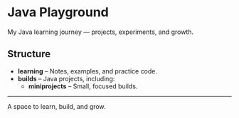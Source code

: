 # Java Playground

My Java learning journey — projects, experiments, and growth.

## Structure
- **learning** – Notes, examples, and practice code.
- **builds** – Java projects, including:
  - **miniprojects** – Small, focused builds.

---
A space to learn, build, and grow.
